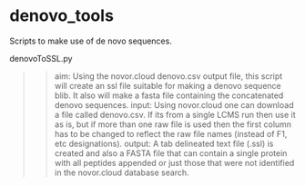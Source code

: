 # denovo_tools
Scripts to make use of de novo sequences.

denovoToSSL.py
>>aim: Using the novor.cloud denovo.csv output file, this script will create an ssl file suitable for making a denovo sequence blib.  It also will make a fasta file containing the concatenated denovo sequences.
>>input: Using novor.cloud one can download a file called denovo.csv.  If its from a single LCMS run then use it as is, but if more than one raw file is used then the first column has to be changed to reflect the raw file names (instead of F1, etc designations).
>>output: A tab delineated text file (.ssl) is created and also a FASTA file that can contain a single protein with all peptides appended or just those that were not identified in the novor.cloud database search.
